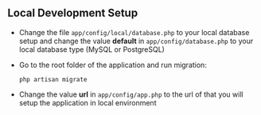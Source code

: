 ## Local Development Setup
* Change the file ```app/config/local/database.php``` to your local database setup and change the value __default__ in ```app/config/database.php``` to your local database type (MySQL or PostgreSQL)
* Go to the root folder of the application and run migration:


    ```
    php artisan migrate
    ```
* Change the value __url__ in ```app/config/app.php``` to the url of that you will setup the application in local environment

